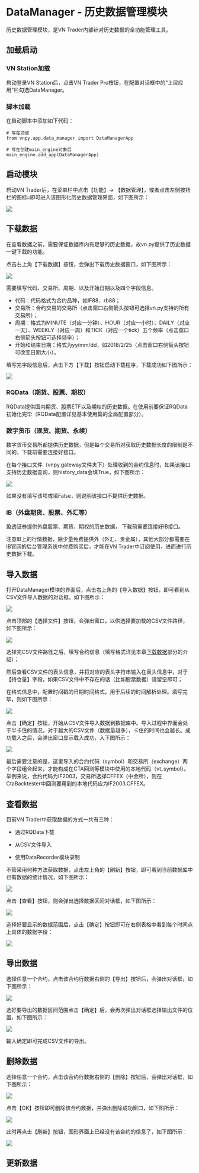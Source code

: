 # DataManager - 历史数据管理模块

历史数据管理模块，是VN Trader内部针对历史数据的全功能管理工具。





## 加载启动

### VN Station加载

启动登录VN Station后，点击VN Trader Pro按钮，在配置对话框中的“上层应用”栏勾选DataManager。



### 脚本加载

在启动脚本中添加如下代码：

```
# 写在顶部
from vnpy.app.data_manager import DataManagerApp

# 写在创建main_engine对象后
main_engine.add_app(DataManagerApp)
```





## 启动模块

启动VN Trader后，在菜单栏中点击【功能】-> 【数据管理】，或者点击左侧按钮栏的图标<img src="https://vnpy-doc.oss-cn-shanghai.aliyuncs.com/data_manager/00.png" style="zoom:50%;" />即可进入该图形化历史数据管理界面，如下图所示：

![](https://vnpy-doc.oss-cn-shanghai.aliyuncs.com/data_manager/1.png)





## 下载数据

在查看数据之前，需要保证数据库内有足够的历史数据，故vn.py提供了历史数据一键下载的功能。

点击右上角【下载数据】按钮，会弹出下载历史数据窗口，如下图所示：

![](https://vnpy-doc.oss-cn-shanghai.aliyuncs.com/data_manager/2.png)

需要填写代码、交易所、周期、以及开始日期以及四个字段信息。<span id="jump">

- 代码：代码格式为合约品种，如IF88、rb88；
- 交易所：合约交易的交易所（点击窗口右侧箭头按钮可选择vn.py支持的所有交易所）；
- 周期：格式为MINUTE（对应一分钟）、HOUR（对应一小时）、DAILY（对应一天）、WEEKLY（对应一周）和TICK（对应一个tick）五个频率（点击窗口右侧箭头按钮可选择频率）；
- 开始和结束日期：格式为yy/mm/dd，如2018/2/25（点击窗口右侧箭头按钮可改变日期大小）。</span>

填写完字段信息后，点击下方【下载】按钮启动下载程序，下载成功如下图所示：

![](https://vnpy-doc.oss-cn-shanghai.aliyuncs.com/data_manager/3.png)

 

### RQData（期货、股票、期权）

RQData提供国内期货、股票ETF以及期权的历史数据。在使用前要保证RQData初始化完毕（RQData配置详见基本使用篇的全局配置部分）。



### 数字货币（现货、期货、永续）

数字货币交易所都提供历史数据，但是每个交易所对获取历史数据长度的限制是不同的。下载前需要连接好接口。

在每个接口文件（vnpy.gateway文件夹下）处理收到的合约信息时，如果该接口支持历史数据查询，则history_data会填True，如下图所示：

![](https://vnpy-doc.oss-cn-shanghai.aliyuncs.com/cta_backtester/5.png)

如果没有填写该项或填False，则说明该接口不提供历史数据。



### IB（外盘期货、股票、外汇等）

盈透证券提供外盘股票、期货、期权的历史数据， 下载前需要连接好IB接口。

注意IB上的行情数据，除少量免费提供外（外汇、贵金属），其他大部分都需要在IB官网的后台管理系统中付费购买后，才能在VN Trader中订阅使用，进而进行历史数据下载。





## 导入数据

打开DataManager模块的界面后，点击右上角的【导入数据】按钮，即可看到从CSV文件导入数据的对话框，如下图所示：

![](https://vnpy-doc.oss-cn-shanghai.aliyuncs.com/data_manager/16.png)

点击顶部的【选择文件】按钮，会弹出窗口，以供选择要加载的CSV文件路径，如下图所示：

![](https://vnpy-doc.oss-cn-shanghai.aliyuncs.com/data_manager/5.png)

选择完CSV文件路径之后，填写合约信息（填写格式详见本章[下载数据](#jump)部分的介绍）；

然后查看CSV文件的表头信息，并将对应的表头字符串输入在表头信息中，对于【持仓量】字段，如果CSV文件中不存在的话（比如股票数据）请留空即可；

在格式信息中，配置时间戳的日期时间格式，用于后续的时间解析处理。填写完毕，则如下图所示：

![](https://vnpy-doc.oss-cn-shanghai.aliyuncs.com/data_manager/4.png)

点击【确定】按钮，开始从CSV文件导入数据到数据库中。导入过程中界面会处于半卡住的情况，对于越大的CSV文件（数据量越多），卡住的时间也会越长。成功载入之后，会弹出窗口显示载入成功，入下图所示：

![](https://vnpy-doc.oss-cn-shanghai.aliyuncs.com/data_manager/6.png)

最后需要注意的是，这里导入的合约代码（symbol）和交易所（exchange）两个字段组合起来，才能构成在CTA回测等模块中使用的本地代码（vt_symbol）。举例来说，合约代码为IF2003，交易所选择CFFEX（中金所），则在CtaBacktester中回测要用到的本地代码应为IF2003.CFFEX。





## 查看数据

目前VN Trader中获取数据的方式一共有三种：

- 通过RQData下载

- 从CSV文件导入

- 使用DataRecorder模块录制

不管采用何种方法获取数据，点击左上角的【刷新】按钮，即可看到当前数据库中已有数据的统计情况，如下图所示：

![](https://vnpy-doc.oss-cn-shanghai.aliyuncs.com/data_manager/7.png)

点击【查看】按钮，则会弹出选择数据区间对话框，如下图所示：

![](https://vnpy-doc.oss-cn-shanghai.aliyuncs.com/data_manager/10.png)

选择好要显示的数据范围后，点击【确定】按钮即可在右侧表格中看到每个时间点上具体的数据字段：

![](https://vnpy-doc.oss-cn-shanghai.aliyuncs.com/data_manager/11.png)





## 导出数据

选择任意一个合约，点击该合约行数据右侧的【导出】按钮后，会弹出对话框，如下图所示：

![](https://vnpy-doc.oss-cn-shanghai.aliyuncs.com/data_manager/8.png)

选好要导出的数据区间范围点击【确定】后，会再次弹出对话框选择输出文件的位置，如下图所示：

![](https://vnpy-doc.oss-cn-shanghai.aliyuncs.com/data_manager/9.png)

输入确定即可完成CSV文件的导出。





## 删除数据

选择任意一个合约，点击该合约行数据右侧的【删除】按钮后，会弹出对话框，如下图所示：

![](https://vnpy-doc.oss-cn-shanghai.aliyuncs.com/data_manager/12.png)

点击【OK】按钮即可删除该合约数据，并弹出删除成功窗口，如下图所示：

![](https://vnpy-doc.oss-cn-shanghai.aliyuncs.com/data_manager/13.png)

此时再点击【刷新】按钮，图形界面上已经没有该合约的信息了，如下图所示：

![](https://vnpy-doc.oss-cn-shanghai.aliyuncs.com/data_manager/14.png)





## 更新数据

